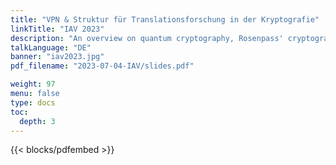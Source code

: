 ```yaml
---
title: "VPN & Struktur für Translationsforschung in der Kryptografie"
linkTitle: "IAV 2023"
description: "An overview on quantum cryptography, Rosenpass' cryptographic tools and structure."
talkLanguage: "DE"
banner: "iav2023.jpg"
pdf_filename: "2023-07-04-IAV/slides.pdf"

weight: 97
menu: false
type: docs
toc:
  depth: 3
---
```


{{< blocks/pdfembed >}}